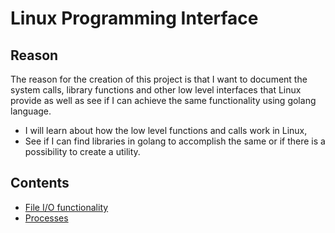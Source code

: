 # Linux Programming Interface 

## Reason 
The reason for the creation of this project is that I want to document the system calls, library functions and other low level interfaces that Linux provide as well as see if I can achieve the same functionality using golang language. 

* I will learn about how the low level functions and calls work in Linux, 
* See if I can find libraries in golang to accomplish the same or if there is a possibility to create a utility. 

## Contents 
* [File I/O functionality](file-io/file-io.md)
* [Processes](processes/processes.md)
